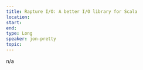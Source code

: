 ```yaml
---
title: Rapture I/O: A better I/O library for Scala
location: 
start: 
end: 
type: Long
speaker: jon-pretty
topic: 
---
```


n/a
